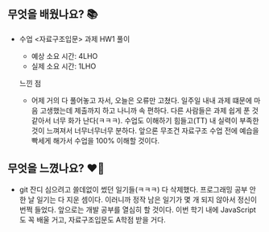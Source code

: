 ## 무엇을 배웠나요? 📚
- 수업 <자료구조입문> 과제 HW1 풀이
    - 예상 소요 시간: 4LHO
    - 실제 소요 시간: 1LHO

    느낀 점
    - 어제 거의 다 풀어놓고 자서, 오늘은 오류만 고쳤다. 일주일 내내 과제 떄문에 마음 고생했는데 제출까지 하고 나니까 속 편하다. 다른 사람들은 과제 쉽게 푼 것 같아서 너무 화가 난다(ㅋㅋㅋ). 수업도 이해하기 힘들고(TT) 내 실력이 부족한 것이 느껴져서 너무너무너무 분하다. 앞으론 무조건 자료구조 수업 전에 예습을 빡세게 해가서 수업을 100% 이해할 것이다.

## 무엇을 느꼈나요? ❤️‍🔥
- git 잔디 심으려고 쓸데없이 썼던 일기들(ㅋㅋㅋ) 다 삭제했다. 프로그래밍 공부 안 한 날 일기는 다 지운 셈이다. 이러니까 정작 남은 일기가 몇 개 되지 않아서 정신이 번쩍 들었다. 앞으로는 개발 공부를 열심히 할 것이다. 이번 학기 내에 JavaScript도 꼭 배울 거고, 자료구조입문도 A학점 받을 거다.